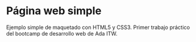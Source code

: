 # Página web simple

Ejemplo simple de maquetado con HTML5 y CSS3. 
Primer trabajo práctico del bootcamp de desarrollo web de Ada ITW.
